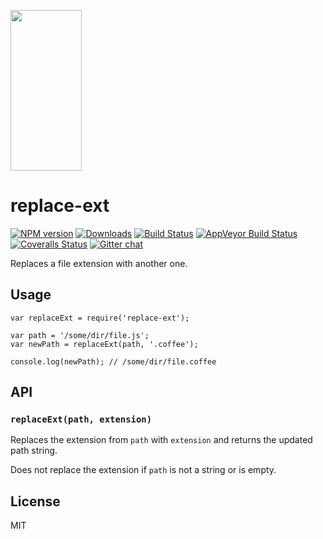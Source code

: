 [<img src="https://raw.githubusercontent.com/gulpjs/artwork/master/gulp-2x.png" width="114" height="257" />](http://gulpjs.com)

replace-ext
===========

[![NPM version](http://img.shields.io/npm/v/replace-ext.svg)](https://www.npmjs.com/package/replace-ext) [![Downloads](http://img.shields.io/npm/dm/replace-ext.svg)](https://www.npmjs.com/package/replace-ext) [![Build Status](http://img.shields.io/travis/gulpjs/replace-ext.svg?label=travis-ci)](https://travis-ci.org/gulpjs/replace-ext) [![AppVeyor Build Status](https://img.shields.io/appveyor/ci/gulpjs/replace-ext.svg?label=appveyor)](https://ci.appveyor.com/project/gulpjs/replace-ext) [![Coveralls Status](http://img.shields.io/coveralls/gulpjs/replace-ext/master.svg)](https://coveralls.io/r/gulpjs/replace-ext) [![Gitter chat](https://badges.gitter.im/gulpjs/gulp.svg)](https://gitter.im/gulpjs/gulp)

Replaces a file extension with another one.

Usage
-----

    var replaceExt = require('replace-ext');

    var path = '/some/dir/file.js';
    var newPath = replaceExt(path, '.coffee');

    console.log(newPath); // /some/dir/file.coffee

API
---

### `replaceExt(path, extension)`

Replaces the extension from `path` with `extension` and returns the updated path string.

Does not replace the extension if `path` is not a string or is empty.

License
-------

MIT
